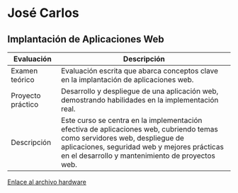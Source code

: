 # José Carlos

## Implantación de Aplicaciones Web

| Evaluación         | Descripción                                                                                           |
| ------------------- | ------------------------------------------------------------------------------------------------------- |
| Examen teórico      | Evaluación escrita que abarca conceptos clave en la implantación de aplicaciones web.                 |
| Proyecto práctico   | Desarrollo y despliegue de una aplicación web, demostrando habilidades en la implementación real.     |
| Descripción         | Este curso se centra en la implementación efectiva de aplicaciones web, cubriendo temas como servidores web, despliegue de aplicaciones, seguridad web y mejores prácticas en el desarrollo y mantenimiento de proyectos web.                      |

[Enlace al archivo hardware](C:\Users\jcarl\IAW\GIT_PRUEBAS\EXAMEN_17-11\hardware\hardware1.md)
